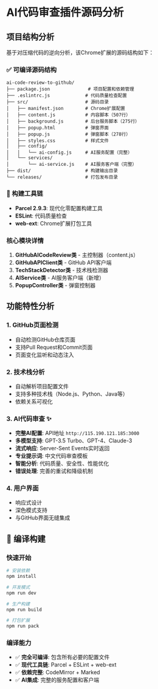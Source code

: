 # AI代码审查插件源码分析

## 项目结构分析

基于对压缩代码的逆向分析，该Chrome扩展的源码结构如下：

### ✅ 可编译源码结构
```
ai-code-review-to-github/
├── package.json              # 项目配置和依赖管理
├── .eslintrc.js             # 代码质量检查配置
├── src/                     # 源码目录
│   ├── manifest.json        # Chrome扩展配置
│   ├── content.js           # 内容脚本（507行）
│   ├── background.js        # 后台服务脚本（275行）
│   ├── popup.html           # 弹窗界面
│   ├── popup.js             # 弹窗脚本（278行）
│   ├── styles.css           # 样式文件
│   ├── config/
│   │   └── ai-config.js     # AI服务配置（完整）
│   └── services/
│       └── ai-service.js    # AI服务客户端（完整）
├── dist/                    # 构建输出目录
└── releases/                # 打包发布目录
```

### 🔧 构建工具链
- **Parcel 2.9.3**: 现代化零配置构建工具
- **ESLint**: 代码质量检查
- **web-ext**: Chrome扩展打包工具

### 核心模块详情
1. **GitHubAICodeReview类** - 主控制器（content.js）
2. **GitHubAPIClient类** - GitHub API客户端
3. **TechStackDetector类** - 技术栈检测器
4. **AIService类** - AI服务客户端（新增）
5. **PopupController类** - 弹窗控制器

## 功能特性分析

### 1. GitHub页面检测
- 自动检测GitHub仓库页面
- 支持Pull Request和Commit页面
- 页面变化监听和动态注入

### 2. 技术栈分析
- 自动解析项目配置文件
- 支持多种技术栈（Node.js、Python、Java等）
- 依赖关系可视化

### 3. AI代码审查 ✨
- **完整AI配置**: API地址 `http://115.190.121.185:3000`
- **多模型支持**: GPT-3.5 Turbo、GPT-4、Claude-3
- **流式响应**: Server-Sent Events实时返回
- **专业提示词**: 中文代码审查模板
- **智能分析**: 代码质量、安全性、性能优化
- **错误处理**: 完善的重试和降级机制

### 4. 用户界面
- 响应式设计
- 深色模式支持
- 与GitHub界面无缝集成

## 🚀 编译构建

### 快速开始
```bash
# 安装依赖
npm install

# 开发模式
npm run dev

# 生产构建
npm run build

# 打包扩展
npm run pack
```

### 编译能力
- ✅ **完全可编译**: 包含所有必要的配置文件
- ✅ **现代工具链**: Parcel + ESLint + web-ext
- ✅ **依赖完整**: CodeMirror + Marked
- ✅ **AI集成**: 完整的服务配置和客户端
